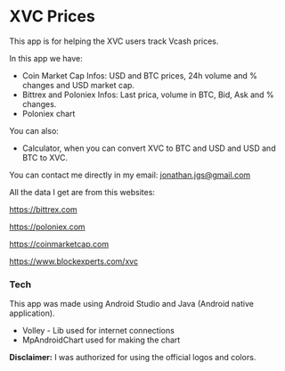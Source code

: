 # XVC Prices

This app is for helping the XVC users track Vcash prices. 

In this app we have:
  - Coin Market Cap Infos: USD and BTC prices, 24h volume and % changes and USD market cap.
  - Bittrex and Poloniex Infos: Last prica, volume in BTC, Bid, Ask and % changes.
  - Poloniex chart 

You can also:
  - Calculator, when you can convert XVC to BTC and USD and USD and BTC to XVC.

You can contact me directly in my email: jonathan.jgs@gmail.com

All the data I get are from this websites:

https://bittrex.com

https://poloniex.com

https://coinmarketcap.com

https://www.blockexperts.com/xvc

### Tech

This app was made using Android Studio and Java (Android native application).

* Volley - Lib used for internet connections
* MpAndroidChart used for making the chart


**Disclaimer:**
I was authorized for using the official logos and colors.
